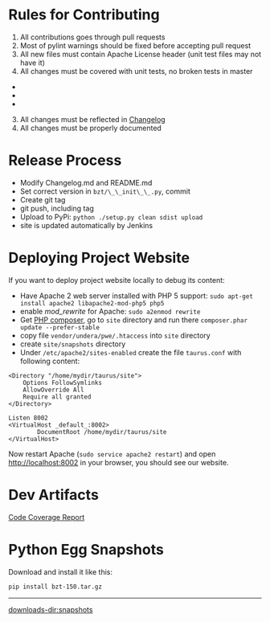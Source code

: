 

# Rules for Contributing
 1. All contributions goes through pull requests
  1. Most of pylint warnings should be fixed before accepting pull request
  2. All new files must contain Apache License header (unit test files may not have it)
 2. All changes must be covered with unit tests, no broken tests in master
  - [](https://api.travis-ci.org/Blazemeter/taurus.svg) 
  - [](https://ci.appveyor.com/api/projects/status/github/Blazemeter/taurus?svg=true&ext=.svg) 
  - [](https://scrutinizer-ci.com/g/Blazemeter/taurus/badges/quality-score.png?b=master&ext=.svg)
 
 3. All changes must be reflected in [Changelog](Changelog)
 4. All changes must be properly documented 

# Release Process
 - Modify Changelog.md and README.md
 - Set correct version in `bzt/\_\_init\_\_.py`, commit
 - Create git tag
 - git push, including tag
 - Upload to PyPi: `python ./setup.py clean sdist upload`
 - site is updated automatically by Jenkins
 
# Deploying Project Website

If you want to deploy project website locally to debug its content:
 - Have Apache 2 web server installed with PHP 5 support: `sudo apt-get install apache2 libapache2-mod-php5 php5`
 - enable _mod\_rewrite_ for Apache: `sudo a2enmod rewrite`
 - Get [PHP composer](https://getcomposer.org/download/), go to `site` directory and run there `composer.phar update --prefer-stable`
 - copy file `vendor/undera/pwe/.htaccess` into `site` directory
 - create `site/snapshots` directory
 - Under `/etc/apache2/sites-enabled` create the file `taurus.conf` with following content:
```
<Directory "/home/mydir/taurus/site">
    Options FollowSymlinks
    AllowOverride All
    Require all granted
</Directory>

Listen 8002
<VirtualHost _default_:8002>
        DocumentRoot /home/mydir/taurus/site
</VirtualHost>
```

Now restart Apache (`sudo service apache2 restart`) and open [http://localhost:8002](http://localhost:8002) in your browser, you should see our website.

# Dev Artifacts
[Code Coverage Report](/coverage/)

# Python Egg Snapshots

Download and install it like this:
```bash
pip install bzt-150.tar.gz
```

----

<downloads-dir:snapshots>